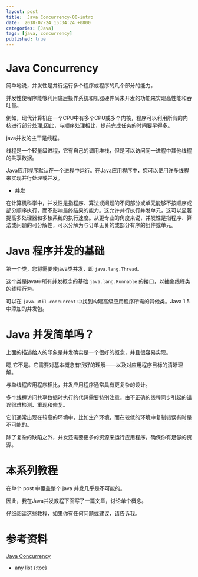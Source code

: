 ```yaml
---
layout: post
title:  Java Concurrency-00-intro
date:  2018-07-24 15:34:24 +0800
categories: [Java]
tags: [java, concurrency]
published: true
---
```


# Java Concurrency

简单地说，并发性是并行运行多个程序或程序的几个部分的能力。

并发性使程序能够利用底层操作系统和机器硬件尚未开发的功能来实现高性能和吞吐量。

例如，现代计算机在一个CPU中有多个CPU或多个内核，程序可以利用所有的内核进行部分处理;因此，与顺序处理相比，提前完成任务的时间要早得多。

java并发的主干是线程。

线程是一个轻量级进程，它有自己的调用堆栈，但是可以访问同一进程中其他线程的共享数据。

Java应用程序默认在一个进程中运行。在Java应用程序中，您可以使用许多线程来实现并行处理或并发。

- [并发](https://en.wikipedia.org/wiki/Concurrency_%28computer_science%29)

在计算机科学中，并发性是指程序、算法或问题的不同部分或单元能够不按顺序或部分顺序执行，而不影响最终结果的能力。这允许并行执行并发单元，这可以显著提高多处理器和多核系统的执行速度。从更专业的角度来说，并发性是指程序、算法或问题的可分解性，可以分解为与订单无关的或部分有序的组件或单元。

# Java 程序并发的基础

第一个类，您将需要使java类并发，即 `java.lang.Thread`。

这个类是java中所有并发概念的基础 `java.lang.Runnable` 的接口，以抽象线程类的线程行为。

可以在 `java.util.concurrent` 中找到构建高级应用程序所需的其他类。Java 1.5中添加的并发包。

# Java 并发简单吗？

上面的描述给人的印象是并发确实是一个很好的概念，并且很容易实现。

嗯,它不是。它需要对基本概念有很好的理解——以及对应用程序目标的清晰理解。

与单线程应用程序相比，并发应用程序通常具有更复杂的设计。

多个线程访问共享数据时执行的代码需要特别注意。由不正确的线程同步引起的错误很难检测、重现和修复。

它们通常出现在较高的环境中，比如生产环境，而在较低的环境中复制错误有时是不可能的。

除了复杂的缺陷之外，并发还需要更多的资源来运行应用程序。确保你有足够的资源。

# 本系列教程

在单个 post 中覆盖整个 java 并发几乎是不可能的。

因此，我在Java并发教程下面写了一篇文章，讨论单个概念。

仔细阅读这些教程，如果你有任何问题或建议，请告诉我。

# 参考资料

[Java Concurrency](https://howtodoinjava.com/java-concurrency-tutorial/)


* any list
{:toc}
